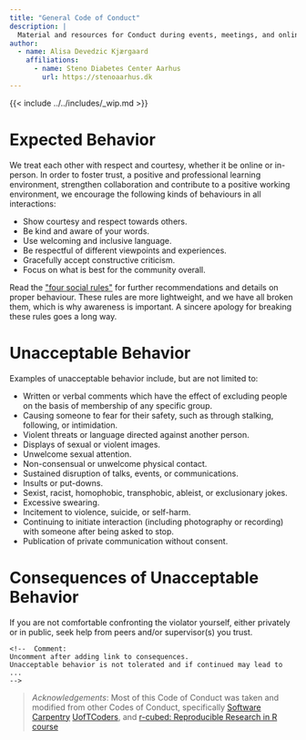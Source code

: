 ```yaml
---
title: "General Code of Conduct"
description: |
  Material and resources for Conduct during events, meetings, and online spaces.
author:
  - name: Alisa Devedzic Kjærgaard 
    affiliations: 
      - name: Steno Diabetes Center Aarhus
        url: https://stenoaarhus.dk
---
```


{{< include ../../includes/_wip.md >}}

# Expected Behavior

We treat each other with respect and courtesy, whether it be online or
in-person. In order to foster trust, a positive and professional
learning environment, strengthen collaboration and contribute to a
positive working environment, we encourage the following kinds of
behaviours in all interactions:

-   Show courtesy and respect towards others.
-   Be kind and aware of your words.
-   Use welcoming and inclusive language.
-   Be respectful of different viewpoints and experiences.
-   Gracefully accept constructive criticism.
-   Focus on what is best for the community overall.

Read the ["four social
rules"](https://www.recurse.com/manual#sub-sec-social-rules) for further
recommendations and details on proper behaviour. These rules are more
lightweight, and we have all broken them, which is why awareness is
important. A sincere apology for breaking these rules goes a long way.

# Unacceptable Behavior

Examples of unacceptable behavior include, but are not limited to:

-   Written or verbal comments which have the effect of excluding people
    on the basis of membership of any specific group.
-   Causing someone to fear for their safety, such as through stalking,
    following, or intimidation.
-   Violent threats or language directed against another person.
-   Displays of sexual or violent images.
-   Unwelcome sexual attention.
-   Non-consensual or unwelcome physical contact.
-   Sustained disruption of talks, events, or communications.
-   Insults or put-downs.
-   Sexist, racist, homophobic, transphobic, ableist, or exclusionary
    jokes.
-   Excessive swearing.
-   Incitement to violence, suicide, or self-harm.
-   Continuing to initiate interaction (including photography or
    recording) with someone after being asked to stop.
-   Publication of private communication without consent.

# Consequences of Unacceptable Behavior

If you are not comfortable confronting the violator yourself, either
privately or in public, seek help from peers and/or supervisor(s) you
trust.

```{=html}
<!--  Comment:
Uncomment after adding link to consequences. 
Unacceptable behavior is not tolerated and if continued may lead to ...
-->
```
<!-- TODO: the region has an e-dok instruction on harassment. Add the e-dok here. -->

> *Acknowledgements*: Most of this Code of Conduct was taken and
> modified from other Codes of Conduct, specifically [Software
> Carpentry](https://docs.carpentries.org/topic_folders/policies/code-of-conduct.html)
> [UofTCoders](https://github.com/UofTCoders/studyGroup/blob/gh-pages/codeOfConduct.md),
> and [r-cubed: Reproducible Research in R
> course](https://r-cubed.rostools.org/conduct.html)
